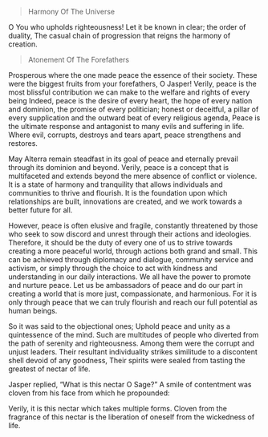 > Harmony Of The Universe 

O You who upholds righteousness! Let it be known in clear; the order of duality, The casual chain of progression that reigns the harmony of creation. 


> Atonement Of The Forefathers

Prosperous where the one made peace the essence of their society. These were the biggest fruits from your forefathers, O Jasper! Verily, peace is the most blissful contribution we can make to the welfare and rights of every being Indeed, peace is the desire of every heart, the hope of every nation and dominion, the promise of every politician; honest or deceitful, a pillar of every supplication and the outward beat of every religious agenda, Peace is the ultimate response and antagonist to many evils and suffering in life. Where evil, corrupts, destroys and tears apart, peace strengthens and restores. 

May Alterra remain steadfast in its goal of peace and eternally prevail through its dominion and beyond. Verily, peace is a concept that is multifaceted and extends beyond the mere absence of conflict or violence. It is a state of harmony and tranquility that allows individuals and communities to thrive and flourish. It is the foundation upon which relationships are built, innovations are created, and we work towards a better future for all. 

However, peace is often elusive and fragile, constantly threatened by those who seek to sow discord and unrest through their actions and ideologies. Therefore, it should be the duty of every one of us to strive towards creating a more peaceful world, through actions both grand and small. This can be achieved through diplomacy and dialogue, community service and activism, or simply through the choice to act with kindness and understanding in our daily interactions. We all have the power to promote and nurture peace. Let us be ambassadors of peace and do our part in creating a world that is more just, compassionate, and harmonious. For it is only through peace that we can truly flourish and reach our full potential as human beings.


So it was said to the objectional ones; Uphold peace and unity as a quintessence of the mind. Such are multitudes of people who diverted from the path of serenity and righteousness. Among them were the corrupt and unjust leaders. Their resultant individuality strikes similitude to a discontent shell devoid of any goodness, Their spirits were sealed from tasting the greatest of nectar of life. 

Jasper replied, “What is this nectar O Sage?” A smile of contentment was cloven from his face from which he propounded:

Verily, it is this nectar which takes multiple forms. Cloven from the fragrance of this nectar is the liberation of oneself from the wickedness of life. 




